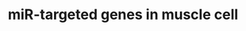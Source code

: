 ---
annotations:
- type: Pathway Ontology
  value: microRNA pathway
- type: Cell Type Ontology
  value: muscle cell
authors:
- Samuel Sklar
- Khanspers
- MartijnVanIersel
- MaintBot
- Mkutmon
- Zari
- Jmelius
- Egonw
- Marvin M2
- Eweitz
description: This cataloge pathway was created using the database from "http://diana.cslab.ece.ntua.gr/tarbase/"
  with exclusions based on evidance type. This pathway only incldes miR targeted genes
  expressed in Muscle cells. This pathway is meant for data mapping.
last-edited: 2021-05-07
organisms:
- Homo sapiens
redirect_from:
- /index.php/Pathway:WP2005
- /instance/WP2005
schema-jsonld:
- '@context': https://schema.org/
  '@id': https://wikipathways.github.io/pathways/WP2005.html
  '@type': Dataset
  creator:
    '@type': Organization
    name: WikiPathways
  description: This cataloge pathway was created using the database from "http://diana.cslab.ece.ntua.gr/tarbase/"
    with exclusions based on evidance type. This pathway only incldes miR targeted
    genes expressed in Muscle cells. This pathway is meant for data mapping.
  keywords:
  - NFIA
  - NT5E
  - MIRLET7G
  - CUL4B
  - BCL2
  - TPM2
  - GFM1
  - TP53INP1
  - G6PD
  - ANAPC1
  - SRF
  - AXL
  - LRP1
  - CHMP2A
  - ATP6V1C1
  - MIR124-1
  - CEBPB
  - CTSC
  - NCOA3 / AIB1
  - MIR206
  - MAPK14
  - 'FSTL1 '
  - CAPG
  - TGFBR2
  - FRG1
  - MIR200C
  - HSD17B12
  - ARHGDIA
  - GPAM
  - ERBB3
  - LAMC1
  - MIR15A
  - TMED3
  - ADAR
  - MIR143
  - TXN2
  - ARF4
  - EGFR
  - MATR3
  - RFT1
  - PLK1
  - CSNK1D
  - CBFB
  - ARCN1
  - SLC12A4
  - ARID4B / Rbp1-like
  - PWP1
  - EIF4E
  - MIR125A
  - CAMTA1
  - RHOG
  - FADS2
  - GSTM4
  - MIR34B
  - TPM3
  - CCNG1
  - MIR140
  - FMNL2
  - MIR26A2
  - RB1
  - MIR29B2
  - PTMA
  - PODXL
  - MIR16-2
  - POLE4
  - TPM4
  - THBS1
  - MARS2
  - SEC24A
  - MAP2K1IP1
  - HMGA1
  - SNAP23
  - UBE4A
  - MIR26A1
  - Mcl1
  - 'MTPN '
  - TNFAIP2
  - GNL3L
  - MIR29A
  - MPZL1
  - CAND1
  - IRS1
  - CHD1
  - ACAA2
  - NARG1
  - MIRLET7C
  - PISD
  - 'THBS1 '
  - COMMD9
  - DNAJB1
  - RAD23B
  - YWHAQ
  - P4HA2
  - AARSD1
  - MIR1-2
  - ZEB1 / TCF8
  - DMTF1
  - PPP3CA
  - 'LAMC1 / laminin gamma '
  - POLA2
  - MRC2
  - 'CLOCK '
  - TMED2
  - NF2
  - MOV10
  - MIR223
  - MIR199A2
  - TTC9C
  - TNFRSF10B
  - SNX15
  - NAPG
  - MIR1-1
  - MIR9-1
  - ATP2A2
  - 'COL3A1 '
  - ITGA2
  - CORO1C
  - SLC4A10
  - BACH1
  - GNA13
  - MIR15B
  - PTBP2
  - CACNA2D1
  - SPTLC1
  - RAI14
  - MIR9-3
  - RAB34
  - SLC38A2
  - PHLDB2
  - MIR17
  - SYNE2
  - MIR16-1
  - MIR29B1
  - MIRLET7E
  - PDLIM7
  - MIR20A
  - RTN4
  - LAMC2
  - NM_018211
  - WNT5A
  - MIR29C
  - MRPS24
  - MIR129-1
  - MYO1E
  - GALNT7
  - GRPEL2
  - SH3BGRL3
  - RAB6A
  - GPD2
  - MIR181B2
  - ESR1
  - LMNB2
  - STX7
  - MIR101-2
  - CDK5RAP1
  - TMED10
  - 'HIPK3 '
  - MIR133A1
  - CTNNB1
  - SNX6
  - MET
  - VEZT / vezatin
  - EIF2C3
  - GRIA2
  - RAB27B
  - MIR24-2
  - NAT6
  - PTPRF
  - CPNE8
  - ANPEP
  - UHRF1
  - SRPRB
  - MIR155
  - MIR129-2
  - TMEM43
  - 'SLC7A6 '
  - ABHD10
  - PKM2
  - TH1L
  - CSRP1
  - SDCBP
  - DOCK7
  - STRN
  - SPARC
  - SLC25A1
  - MIR375
  - CSF1 / MCSF
  - IGF2R
  - CGI-38
  - SH3BP4
  - FAM96A
  - ATP6V0E
  - TMEM41B
  - LYCAT
  - GFPT1
  - AP3B1
  - SEC23A
  - FUSIP1
  - NEDD4
  - ERG
  - GALNT1
  - MIR124-2
  - CARHSP1
  - 'COL1A1 '
  - BACE1 / Beta-Secretase 1
  - MIR221
  - CDKAL1
  - ANKFY1
  - PPIF
  - MIR222
  - PRKCI
  - 'COL1A2 '
  - MIR107
  - CALCOCO2
  - PPIB
  - MIR92A2
  - RHEB
  - SYNE1
  - MIRLET7F2
  - UBE2J1
  - TYMS
  - ATP6V0A1
  - PGRMC1
  - ELMOD2
  - RARS
  - SLC7A11
  - ASH2L
  - SHOC2
  - TDG
  - MIR101-1
  - MLSTD2
  - MIR122
  - AADACL1
  - TXNRD1
  - MIRLET7A3
  - BET1
  - 'USP1 '
  - PANX1
  - ATAD3B
  - SPCS3
  - SFXN1
  - ATG9A
  - FNDC3A
  - NRP1
  - TBCA
  - POLD2
  - EZH2 / Enx-1
  - SLC4A7
  - MIR200A
  - RBMS1
  - Ezh2
  - SLC38A1
  - CDKN1B / KIP1, p2
  - SCAMP1
  - HMOX1
  - 'RDH10 '
  - PICALM
  - MIR19B2
  - FNDC3B
  - GNPNAT1
  - SLC25A24
  - MAPK12 / ERK5
  - MIR23B
  - MIR372
  - MIR9-2
  - WDFY1
  - ARL2
  - KPNA3
  - ACP2
  - DNMT3A
  - 'HES1 '
  - IPO4
  - PDCD4
  - METTL7A
  - CPOX
  - NUFIP2
  - GEMIN7
  - TRAM1
  - E2F3
  - 'NOTCH1 '
  - MBNL1
  - TMEM87A
  - TM6SF1
  - EHMT2
  - CXCL12
  - MIR106B
  - SLC38A5
  - KRAS
  - DOCK5
  - TLOC1
  - MIR106A
  - MYO10
  - MAPK7
  - 'C1QBP '
  - PXDN
  - NUCB1
  - NCL
  - CYP1B1
  - NM_014445
  - ZNF294
  - MIR133B
  - CCND1 / Cyclin D1
  - ABCG2
  - PTPLAD1
  - ZNF622
  - MIR30A
  - MIR133A2
  - COIL
  - ALK4
  - CDKN1A / p21
  - 'CDK6 '
  - MRPL20
  - RAB30
  - FGF2
  - CLDN1
  - TMED7
  - SLC25A32
  - SFRS9
  - CDK5RAP3
  - PTPRJ
  - POLR2C
  - KDELC2
  - IFRD1
  - PPP1R7
  - 'ADIPOR2 '
  - BRWD2
  - CHORDC1
  - MIR181B1
  - TUSC2 / Fus1 , Fusion
  - CDK6
  - NFIA / NF1-A
  - PGM1
  - RQCD1
  - DHX15
  - MIR200B
  - HBXIP
  - PPP2R4
  - CDIPT
  - RDH10
  - CA12
  - VSNL1
  - MIR34A
  - ERBB2
  - SCYL1
  - AMIGO2
  - SLC9A3R2
  - HDAC4
  - MIR130A
  - SYPL1
  - MIR20B
  - KIAA1618
  - CYP51A1
  - SNAP29
  - MIR520H
  - PDE3A
  - DSG2
  - MIR21
  - GJA1
  - MIRLET7B
  - MIR27B
  - ANP32B
  - MIR130B
  - MIR145
  - ARID1A
  - MIRLET7A1
  - SPRYD4
  - SLC25A13
  - PSAT1
  - IGF2BP1 / IMP-1
  - CD164
  - KCNQ1
  - IGF2BP1
  - TPM1
  - LPL
  - GAK
  - PAFAH1B2
  - NRAS
  - BRPF3
  - IFRD2
  - cyr61
  - MIR378A
  - MIR34C
  - MIR23A
  - TMEM109
  - MIR141
  - DHX40
  - EHMT1
  - MIR199A1
  - HSDL1
  - VPS39
  - PKN2
  - BACE1
  - 'MYLIP '
  - LRRC8A
  - PDLIM5
  - MIRLET7D
  - AP3D1
  - ATRX
  - MIRLET7A2
  - UAP1
  - SSNA1
  - E2F1
  - ITGB4
  - MIR24-1
  - SLC1A4
  - MTRR
  - MTHFD2
  - LUZP1
  - SLC12A2
  - NM_032121
  - NOTCH2
  - KIT
  - TMEM113 p/ ro2730
  - TICAM2
  - NXN
  - MIRLET7F1
  - CDCP1
  - MIR199B
  - RCN2
  - MIR124-3
  license: CC0
  name: miR-targeted genes in muscle cell
seo: CreativeWork
title: miR-targeted genes in muscle cell
wpid: WP2005
---